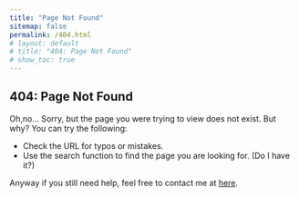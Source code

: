 ```yaml
---
title: "Page Not Found"
sitemap: false
permalink: /404.html
# layout: default
# title: "404: Page Not Found"
# show_toc: true
---
```

## 404: Page Not Found
Oh,no...
Sorry, but the page you were trying to view does not exist. But why?
You can try the following:
- Check the URL for typos or mistakes.
- Use the search function to find the page you are looking for. (Do I have it?)

Anyway if you still need help, feel free to contact me at [here](https://www.bilibili.com/video/BV1UT42167xb/?spm_id_from=333.337.search-card.all.click&vd_source=9ffdbf11bff895a86f4bdf8ef93532c1).
